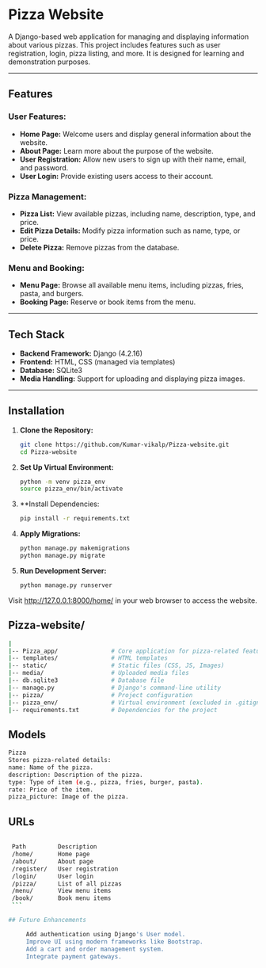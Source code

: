 # Pizza Website

A Django-based web application for managing and displaying information about various pizzas. This project includes features such as user registration, login, pizza listing, and more. It is designed for learning and demonstration purposes.

---

## Features

### User Features:
- **Home Page:** Welcome users and display general information about the website.
- **About Page:** Learn more about the purpose of the website.
- **User Registration:** Allow new users to sign up with their name, email, and password.
- **User Login:** Provide existing users access to their account.

### Pizza Management:
- **Pizza List:** View available pizzas, including name, description, type, and price.
- **Edit Pizza Details:** Modify pizza information such as name, type, or price.
- **Delete Pizza:** Remove pizzas from the database.

### Menu and Booking:
- **Menu Page:** Browse all available menu items, including pizzas, fries, pasta, and burgers.
- **Booking Page:** Reserve or book items from the menu.

---

## Tech Stack
- **Backend Framework:** Django (4.2.16)
- **Frontend:** HTML, CSS (managed via templates)
- **Database:** SQLite3
- **Media Handling:** Support for uploading and displaying pizza images.

---

## Installation

1. **Clone the Repository:**
   ```bash
   git clone https://github.com/Kumar-vikalp/Pizza-website.git
   cd Pizza-website
2. **Set Up Virtual Environment:**
   ```bash
   python -m venv pizza_env
   source pizza_env/bin/activate
3. **Install Dependencies:
   ````bash
   pip install -r requirements.txt
4. **Apply Migrations:**
   ```bash
   python manage.py makemigrations
   python manage.py migrate
5. **Run Development Server:**
   ```bash
   python manage.py runserver

Visit http://127.0.0.1:8000/home/ in your web browser to access the website.

## Pizza-website/
   ```bash
   |
   |-- Pizza_app/               # Core application for pizza-related features
   |-- templates/               # HTML templates
   |-- static/                  # Static files (CSS, JS, Images)
   |-- media/                   # Uploaded media files
   |-- db.sqlite3               # Database file
   |-- manage.py                # Django's command-line utility
   |-- pizza/                   # Project configuration
   |-- pizza_env/               # Virtual environment (excluded in .gitignore)
   |-- requirements.txt         # Dependencies for the project
   ```
## Models
   ```bash
   Pizza
   Stores pizza-related details:
   name: Name of the pizza.
   description: Description of the pizza.
   type: Type of item (e.g., pizza, fries, burger, pasta).
   rate: Price of the item.
   pizza_picture: Image of the pizza.
   ```
## URLs
   ```bash

    Path	     Description
    /home/ 	     Home page
    /about/	     About page
    /register/	 User registration
    /login/	     User login
    /pizza/	     List of all pizzas
    /menu/	     View menu items
    /book/	     Book menu items
    ```

## Future Enhancements

        Add authentication using Django's User model.
        Improve UI using modern frameworks like Bootstrap.
        Add a cart and order management system.
        Integrate payment gateways.

